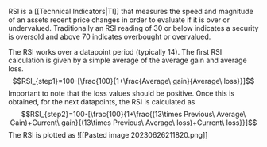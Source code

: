 RSI is a [[Technical Indicators|TI]] that measures the speed and magnitude of an assets recent price changes in order to evaluate if it is over or undervalued. Traditionally an RSI reading of 30 or below indicates a security is oversold and above 70 indicates overbought or overvalued. 

The RSI works over a datapoint period (typically 14). The first RSI calculation is given by a simple average of the average gain and average loss.$$RSI_{step1}=100-[\frac{100}{1+\frac{Average\ gain}{Average\ loss}}]$$Important to note that the loss values should be positive. Once this is obtained, for the next datapoints, the RSI is calculated as $$RSI_{step2}=100-[\frac{100}{1+\frac{(13\times Previous\ Average\ Gain)+Current\ gain}{(13\times Previous\ Average\ loss)+Current\ loss}}]$$
The RSI is plotted as 
![[Pasted image 20230626211820.png]]